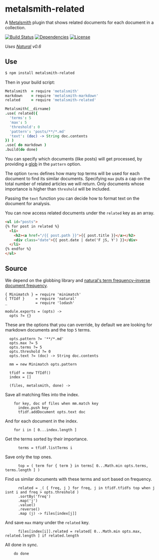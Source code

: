 # metalsmith-related

A [Metalsmith](http://www.metalsmith.io/) plugin that shows related documents for each document in a collection.

[![Build Status](https://img.shields.io/travis/radekstepan/metalsmith-related/master.svg?style=flat)](https://travis-ci.org/radekstepan/metalsmith-related)
[![Dependencies](http://img.shields.io/david/radekstepan/metalsmith-related.svg?style=flat)](https://david-dm.org/radekstepan/metalsmith-related)
[![License](http://img.shields.io/badge/license-AGPL--3.0-red.svg?style=flat)](LICENSE)

*Uses [Natural](https://github.com/NaturalNode/natural#natural) v0.6*

## Use

```bash
$ npm install metalsmith-related
```

Then in your build script:

```coffeescript
Metalsmith  = require 'metalsmith'
markdown    = require 'metalsmith-markdown'
related     = require 'metalsmith-related'

Metalsmith(__dirname)
.use( related({
  'terms': 5
  'max': 5
  'threshold': 0
  'pattern': 'posts/**/*.md'
  'text': (doc) -> String doc.contents
}) )
.use( do markdown )
.build(do done)
```

You can specify which documents (like posts) will get processed, by providing a [glob](https://github.com/isaacs/minimatch) in the `pattern` option.

The option `terms` defines how many top terms will be used for each document to find its similar documents. Specifying `max` puts a cap on the total number of related articles we will return. Only documents whose importance is higher than `threshold` will be included.

Passing the `text` function you can decide how to format text on the document for analysis.

You can now access related documents under the `related` key as an array.

```html
<ul id="posts">
{% for post in related %}
  <li>
    <h2><a href="/{{ post.path }}">{{ post.title }}</a></h2>
    <div class="date">{{ post.date | date('F jS, Y') }}</div>
  </li>
{% endfor %}
</ul>
```

## Source

We depend on the globbing library and [natural's term frequency–inverse document frequency](https://github.com/NaturalNode/natural#tf-idf).

    { Minimatch } = require 'minimatch'
    { TfIdf }     = require 'natural'
    _             = require 'lodash'

    module.exports = (opts) ->
      opts ?= {}

These are the options that you can override, by default we are looking for markdown documents and the top `5` terms.

      opts.pattern ?= '**/*.md'
      opts.max ?= 5
      opts.terms ?= 5
      opts.threshold ?= 0
      opts.text ?= (doc) -> String doc.contents

      mm = new Minimatch opts.pattern

      tfidf = new TfIdf()
      index = []

      (files, metalsmith, done) ->

Save all matching files into the index.

        for key, doc of files when mm.match key
          index.push key
          tfidf.addDocument opts.text doc

And for each document in the index.

        for i in [ 0...index.length ]

Get the terms sorted by their importance.

          terms = tfidf.listTerms i

Save only the top ones.

          top = ( term for { term } in terms[ 0...Math.min opts.terms, terms.length ] )

Find us similar documents with these terms and sort based on frequency.

          related = _( { freq, j } for freq, j in tfidf.tfidfs top when j isnt i and freq > opts.threshold )
          .sortBy('freq')
          .map('j')
          .value()
          .reverse()
          .map (j) -> files[index[j]]

And save `max` many under the `related` key.

          files[index[i]].related = related[ 0...Math.min opts.max, related.length ] if related.length

All done in sync.

        do done
